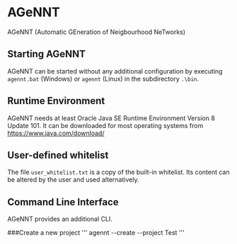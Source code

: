 # AGeNNT
AGeNNT (Automatic GEneration of Neigbourhood NeTworks)

## Starting AGeNNT
AGeNNT can be started without any additional configuration
by executing `agennt.bat` (Windows) or `agennt` (Linux) in the
subdirectory `.\bin`.

## Runtime Environment
AGeNNT needs at least Oracle Java SE Runtime Environment
Version 8 Update 101. It can be downloaded for most operating
systems from https://www.java.com/download/

## User-defined whitelist
The file `user_whitelist.txt` is a copy of the built-in whitelist.
Its content can be altered by the user and used alternatively.

## Command Line Interface
AGeNNT provides an additional CLI.

###Create a new project
'''
agennt --create --project Test
'''

